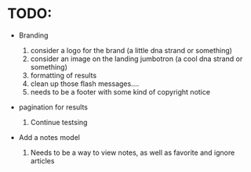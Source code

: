 TODO:
=====
* Branding
    1. consider a logo for the brand (a little dna strand or something)
    2. consider an image on the landing jumbotron (a cool dna strand or something)
    3. formatting of results
    5. clean up those flash messages....
    6. needs to be a footer with some kind of copyright notice  


* pagination for results
	1. Continue testsing


* Add a notes model
	1. Needs to be a way to view notes, as well as favorite and ignore articles